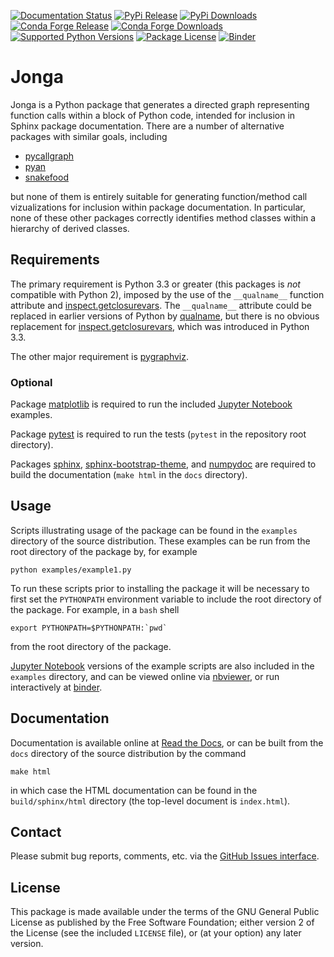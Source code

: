 [![Documentation Status](https://readthedocs.org/projects/jonga/badge/?version=latest)](http://jonga.readthedocs.io/en/latest/?badge=latest)
[![PyPi Release](https://badge.fury.io/py/jonga.svg)](https://badge.fury.io/py/jonga)
[![PyPi Downloads](https://static.pepy.tech/personalized-badge/jonga?period=total&left_color=grey&right_color=brightgreen&left_text=downloads)](https://pepy.tech/project/jonga)
[![Conda Forge Release](https://img.shields.io/conda/vn/conda-forge/jonga.svg)](https://anaconda.org/conda-forge/jonga)
[![Conda Forge Downloads](https://img.shields.io/conda/dn/conda-forge/jonga.svg)](https://anaconda.org/conda-forge/jonga)
[![Supported Python Versions](https://img.shields.io/badge/python-3.3+-green.svg)](https://github.com/bwohlberg/jonga)
[![Package License](https://img.shields.io/pypi/l/jonga.svg)](https://github.com/bwohlberg/jonga)
[![Binder](http://mybinder.org/badge.svg)](https://mybinder.org/v2/gh/bwohlberg/jonga/master?filepath=examples/index.ipynb)


# Jonga

Jonga is a Python package that generates a directed graph representing
function calls within a block of Python code, intended for inclusion in
Sphinx package documentation. There are a number of alternative packages
with similar goals, including

-   [pycallgraph](https://github.com/gak/pycallgraph)
-   [pyan](https://github.com/davidfraser/pyan)
-   [snakefood](https://bitbucket.org/blais/snakefood/src)

but none of them is entirely suitable for generating function/method
call vizualizations for inclusion within package documentation. In
particular, none of these other packages correctly identifies method
classes within a hierarchy of derived classes.


## Requirements

The primary requirement is Python 3.3 or greater (this packages is *not*
compatible with Python 2), imposed by the use of the `__qualname__`
function attribute and
[inspect.getclosurevars](https://docs.python.org/3/library/inspect.html#inspect.getclosurevars).
The `__qualname__` attribute could be replaced in earlier versions of
Python by [qualname](https://github.com/wbolster/qualname), but there is
no obvious replacement for
[inspect.getclosurevars](https://docs.python.org/3/library/inspect.html#inspect.getclosurevars),
which was introduced in Python 3.3.

The other major requirement is
[pygraphviz](https://pygraphviz.github.io/).


### Optional

Package [matplotlib](http://matplotlib.org) is required to run the
included [Jupyter Notebook](http://jupyter.org/) examples.

Package [pytest](https://github.com/pytest-dev/pytest) is
required to run the tests (`pytest` in the repository root directory).

Packages [sphinx](http://www.sphinx-doc.org/en/stable),
[sphinx-bootstrap-theme](http://ryan-roemer.github.io/sphinx-bootstrap-theme/README.html),
and [numpydoc](https://github.com/numpy/numpydoc) are required to build
the documentation (`make html` in the `docs` directory).


## Usage

Scripts illustrating usage of the package can be found in the `examples`
directory of the source distribution. These examples can be run from the
root directory of the package by, for example

    python examples/example1.py

To run these scripts prior to installing the package it will be
necessary to first set the `PYTHONPATH` environment variable to include
the root directory of the package. For example, in a `bash` shell

    export PYTHONPATH=$PYTHONPATH:`pwd`

from the root directory of the package.

[Jupyter Notebook](http://jupyter.org/) versions of the example scripts
are also included in the `examples` directory, and can be viewed online
via
[nbviewer](http://nbviewer.jupyter.org/github/bwohlberg/jonga/blob/master/examples/index.ipynb),
or run interactively at
[binder](https://mybinder.org/v2/gh/bwohlberg/jonga/master?filepath=examples/index.ipynb).


## Documentation

Documentation is available online at [Read the
Docs](http://jonga.rtfd.io/), or can be built from the `docs` directory of
the source distribution by the command

    make html

in which case the HTML documentation can be found in the
`build/sphinx/html` directory (the top-level document is `index.html`).


## Contact

Please submit bug reports, comments, etc. via the [GitHub Issues
interface](https://github.com/bwohlberg/jonga/issues).


## License

This package is made available under the terms of the GNU General Public
License as published by the Free Software Foundation; either version 2
of the License (see the included `LICENSE` file), or (at your option)
any later version.
